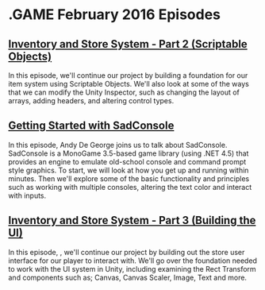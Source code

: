 # .GAME February 2016 Episodes

## [Inventory and Store System - Part 2 (Scriptable Objects)](UnityItemSystemPt2-ScriptableObjects)

In this episode, we'll continue our project by building a foundation for our item system using Scriptable Objects. We'll also look at some of the ways that we can modify the Unity Inspector, such as changing the layout of arrays, adding headers, and altering control types.

## [Getting Started with SadConsole](GettingStartedwithSadConsole)

In this episode, Andy De George joins us to talk about SadConsole. SadConsole is a MonoGame 3.5-based game library (using .NET 4.5) that provides an engine to emulate old-school console and command prompt style graphics. To start, we will look at how you get up and running within minutes. Then we'll explore some of the basic functionality and principles such as working with multiple consoles, altering the text color and interact with inputs.

## [Inventory and Store System - Part 3 (Building the UI)](UnityItemSystemPt3-UI)

In this episode, , we'll continue our project by building out the store user interface for our player to interact with. We'll go over the foundation needed to work with the UI system in Unity, including examining the Rect Transform and components such as; Canvas, Canvas Scaler, Image, Text and more.